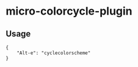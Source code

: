 micro-colorcycle-plugin
==================
Usage
-----
```
{
    "Alt-e": "cyclecolorscheme"
}
```

